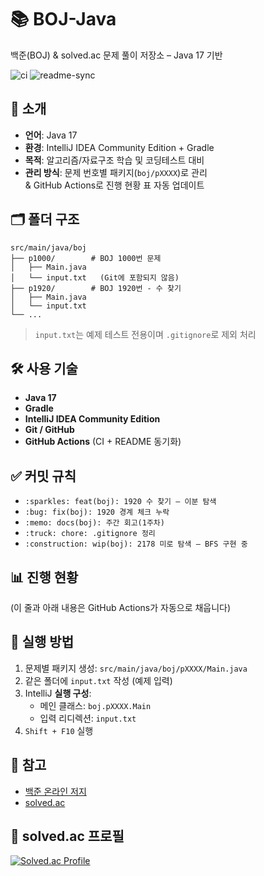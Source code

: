 # 📚 BOJ-Java

백준(BOJ) & solved.ac 문제 풀이 저장소 – Java 17 기반

![ci](https://github.com/v4n1lla/boj-java/actions/workflows/ci.yml/badge.svg)
![readme-sync](https://github.com/v4n1lla/boj-java/actions/workflows/readme-sync.yml/badge.svg)

## 📌 소개
- **언어**: Java 17
- **환경**: IntelliJ IDEA Community Edition + Gradle
- **목적**: 알고리즘/자료구조 학습 및 코딩테스트 대비
- **관리 방식**: 문제 번호별 패키지(`boj/pXXXX`)로 관리  
  & GitHub Actions로 진행 현황 표 자동 업데이트

## 🗂️ 폴더 구조
````
src/main/java/boj
├── p1000/        # BOJ 1000번 문제
│   ├── Main.java
│   └── input.txt   (Git에 포함되지 않음)
├── p1920/        # BOJ 1920번 - 수 찾기
│   ├── Main.java
│   └── input.txt
└── ...
````

> `input.txt`는 예제 테스트 전용이며 `.gitignore`로 제외 처리

## 🛠 사용 기술
- **Java 17**
- **Gradle**
- **IntelliJ IDEA Community Edition**
- **Git / GitHub**
- **GitHub Actions** (CI + README 동기화)

## :white_check_mark: 커밋 규칙
- `:sparkles: feat(boj): 1920 수 찾기 – 이분 탐색`
- `:bug: fix(boj): 1920 경계 체크 누락`
- `:memo: docs(boj): 주간 회고(1주차)`
- `:truck: chore: .gitignore 정리`
- `:construction: wip(boj): 2178 미로 탐색 – BFS 구현 중`

## 📊 진행 현황
<!-- PROBLEM_TABLE:START -->
(이 줄과 아래 내용은 GitHub Actions가 자동으로 채웁니다)
<!-- PROBLEM_TABLE:END -->


## 🚀 실행 방법
1. 문제별 패키지 생성: `src/main/java/boj/pXXXX/Main.java`
2. 같은 폴더에 `input.txt` 작성 (예제 입력)
3. IntelliJ **실행 구성**:
    - 메인 클래스: `boj.pXXXX.Main`
    - 입력 리디렉션: `input.txt`
4. `Shift + F10` 실행


## 📌 참고
- [백준 온라인 저지](https://www.acmicpc.net/)
- [solved.ac](https://solved.ac/)


## 🏅 solved.ac 프로필
[![Solved.ac Profile](http://mazassumnida.wtf/api/v2/generate_badge?boj=v4n1ll4)](https://solved.ac/v4n1ll4/)